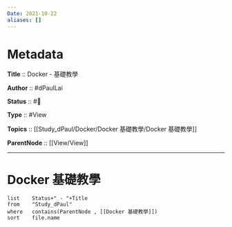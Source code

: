 ```yaml
---
Date: 2021-10-22
aliases: []
---
```


# Metadata

**Title** :: Docker - 基礎教學

**Author** :: #dPaulLai

**Status** :: #🌱

**Type** :: #View

**Topics** :: [[Study_dPaul/Docker/Docker 基礎教學/Docker 基礎教學]]

**ParentNode** :: [[View/View]]

---
# Docker 基礎教學
```dataview
list 	Status+" - "+Title
from 	"Study_dPaul"
where 	contains(ParentNode , [[Docker 基礎教學]])
sort	file.name
```

